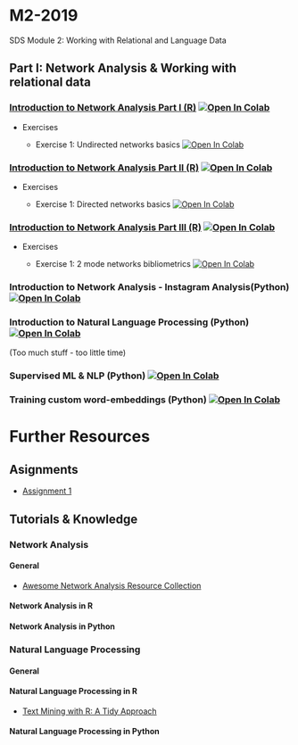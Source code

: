 # M2-2019
SDS Module 2: Working with Relational and Language Data

## Part I: Network Analysis & Working with relational data

### [Introduction to Network Analysis Part I (R)](https://raw.githack.com/SDS-AAU/M2-2019/master/notebooks/M2_1_network_analysis_intro.html) [![Open In Colab](https://colab.research.google.com/assets/colab-badge.svg)](https://colab.research.google.com/github/SDS-AAU/M2-2019/blob/master/notebooks/M2_1_network_analysis_intro.ipynb#offline=true&sandboxMode=true)

* Exercises

    * Exercise 1: Undirected networks basics [![Open In Colab](https://colab.research.google.com/assets/colab-badge.svg)](https://colab.research.google.com/github/SDS-AAU/M2-2019/blob/master/notebooks/exercises/M2_1_network_analysis_intro_ex1.ipynb#offline=true&sandboxMode=true)

### [Introduction to Network Analysis Part II (R)](https://raw.githack.com/SDS-AAU/M2-2019/master/notebooks/M2_2_network_analysis_directed.html) [![Open In Colab](https://colab.research.google.com/assets/colab-badge.svg)](https://colab.research.google.com/github/SDS-AAU/M2-2019/blob/master/notebooks/M2_2_network_analysis_directed.ipynb#offline=true&sandboxMode=true)

* Exercises

    * Exercise 1: Directed networks basics [![Open In Colab](https://colab.research.google.com/assets/colab-badge.svg)](https://colab.research.google.com/github/SDS-AAU/M2-2019/blob/master/notebooks/exercises/M2_2_network_analysis_directed_ex1.ipynb#offline=true&sandboxMode=true)

### [Introduction to Network Analysis Part III (R)](https://raw.githack.com/SDS-AAU/M2-2019/master/notebooks/M2_3_network_analysis_advanced.html) [![Open In Colab](https://colab.research.google.com/assets/colab-badge.svg)](https://colab.research.google.com/github/SDS-AAU/M2-2019/blob/master/notebooks/M2_3_network_analysis_advanced.ipynb#offline=true&sandboxMode=true)

* Exercises

    * Exercise 1: 2 mode networks bibliometrics [![Open In Colab](https://colab.research.google.com/assets/colab-badge.svg)](https://colab.research.google.com/github/SDS-AAU/M2-2019/blob/master/notebooks/exercises/M2_3_network_analysis_advanced_ex1.ipynb#offline=true&sandboxMode=true)

### Introduction to Network Analysis - Instagram Analysis(Python) [![Open In Colab](https://colab.research.google.com/assets/colab-badge.svg)](https://colab.research.google.com/github/SDS-AAU/M2-2019/blob/master/notebooks/network_analysis_and_the_gram.ipynb#offline=true&sandboxMode=true)

### Introduction to Natural Language Processing (Python) [![Open In Colab](https://colab.research.google.com/assets/colab-badge.svg)](https://colab.research.google.com/github/SDS-AAU/M2-2019/blob/master/notebooks/NLP_Intro_2019.ipynb#offline=true&sandboxMode=true)
(Too much stuff - too little time)

### Supervised ML & NLP (Python) [![Open In Colab](https://colab.research.google.com/assets/colab-badge.svg)](https://colab.research.google.com/github/SDS-AAU/M2-2019/blob/master/notebooks/NLP_supervised_and_other_text_based_fun.ipynb#offline=true&sandboxMode=true)

### Training custom word-embeddings (Python) [![Open In Colab](https://colab.research.google.com/assets/colab-badge.svg)](https://colab.research.google.com/github/SDS-AAU/M2-2019/blob/master/notebooks/training_word2vec_%26_co_on_custom_text.ipynb#offline=true&sandboxMode=true)




# Further Resources

## Asignments
* [Assignment 1](https://github.com/SDS-AAU/M2-2019/tree/master/notebooks/assignments/assignment_1)

    
## Tutorials & Knowledge

### Network Analysis

#### General

* [Awesome Network Analysis Resource Collection](https://github.com/briatte/awesome-network-analysis)

#### Network Analysis in R

#### Network Analysis in Python


### Natural Language Processing

#### General

#### Natural Language Processing in R

* [Text Mining with R: A Tidy Approach](https://www.tidytextmining.com/)

#### Natural Language Processing in Python



